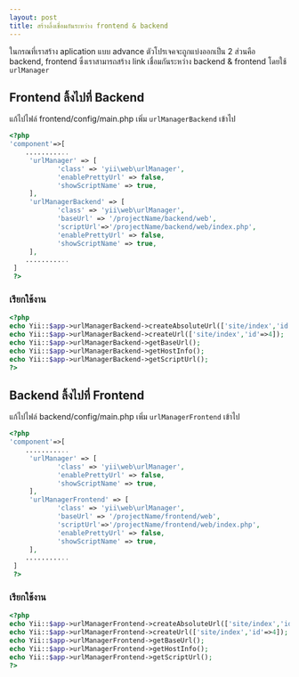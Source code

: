 ```yaml
---
layout: post
title: สร้างลิ้งเชื่อมกันระหว่าง frontend & backend
---
```


ในกรณที่เราสร้าง aplication แบบ advance ตัวโปรเจคจะถูกแบ่งออกเป็น 2 ส่วนคือ backend, frontend ซึ่งเราสามารถสร้าง link เชื่อมกันระหว่าง backend & frontend โดยใช้ `urlManager`

## Frontend ลิ้งไปที่ Backend
แก้ไปไฟล์ frontend/config/main.php  เพิ่ม `urlManagerBackend` เข้าไป

```php
<?php
'component'=>[
	...........
	 'urlManager' => [
            'class' => 'yii\web\urlManager',
            'enablePrettyUrl' => false,
            'showScriptName' => true,
     ],
     'urlManagerBackend' => [
            'class' => 'yii\web\urlManager',
            'baseUrl' => '/projectName/backend/web',
            'scriptUrl'=>'/projectName/backend/web/index.php',
            'enablePrettyUrl' => false,
            'showScriptName' => true,
     ],
    ...........
 ]
 ?>
```

### เรียกใช้งาน
```php
<?php
echo Yii::$app->urlManagerBackend->createAbsoluteUrl(['site/index','id'=>4]);
echo Yii::$app->urlManagerBackend->createUrl(['site/index','id'=>4]);
echo Yii::$app->urlManagerBackend->getBaseUrl();
echo Yii::$app->urlManagerBackend->getHostInfo();
echo Yii::$app->urlManagerBackend->getScriptUrl();
?>
```

## Backend  ลิ้งไปที่ Frontend
แก้ไปไฟล์ backend/config/main.php  เพิ่ม `urlManagerFrontend` เข้าไป

```php
<?php
'component'=>[
	...........
	 'urlManager' => [
            'class' => 'yii\web\urlManager',
            'enablePrettyUrl' => false,
            'showScriptName' => true,
     ],
     'urlManagerFrontend' => [
            'class' => 'yii\web\urlManager',
            'baseUrl' => '/projectName/frontend/web',
            'scriptUrl'=>'/projectName/frontend/web/index.php',
            'enablePrettyUrl' => false,
            'showScriptName' => true,
     ],
    ...........
 ]
 ?>
```

### เรียกใช้งาน

```php
<?php
echo Yii::$app->urlManagerFrontend->createAbsoluteUrl(['site/index','id'=>4]);
echo Yii::$app->urlManagerFrontend->createUrl(['site/index','id'=>4]);
echo Yii::$app->urlManagerFrontend->getBaseUrl();
echo Yii::$app->urlManagerFrontend->getHostInfo();
echo Yii::$app->urlManagerFrontend->getScriptUrl();
?>
```
